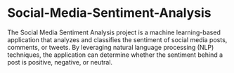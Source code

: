 # Social-Media-Sentiment-Analysis
The Social Media Sentiment Analysis project is a machine learning-based application that analyzes and classifies the sentiment of social media posts, comments, or tweets. By leveraging natural language processing (NLP) techniques, the application can determine whether the sentiment behind a post is positive, negative, or neutral.
